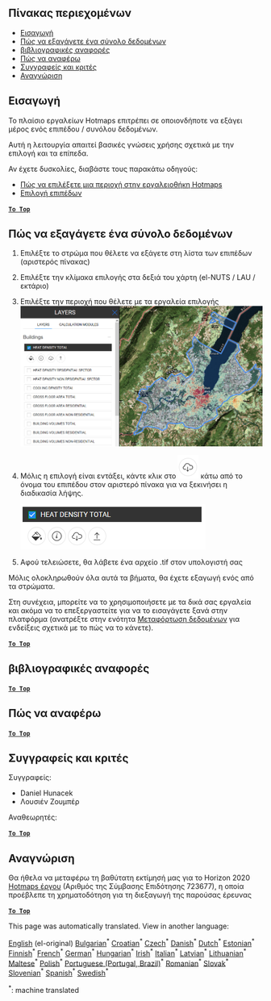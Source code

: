 <h2> Πίνακας περιεχομένων </h2><ul><li> <a href="#Introduction">Εισαγωγή</a> </li><li> <a href="#How-to-export-a-dataset">Πώς να εξαγάγετε ένα σύνολο δεδομένων</a> </li><li> <a href="#References">βιβλιογραφικές αναφορές</a> </li><li> <a href="#How-to-cite">Πώς να αναφέρω</a> </li><li> <a href="#Authors-and-reviewers">Συγγραφείς και κριτές</a> </li><li> <a href="#Acknowledgement">Αναγνώριση</a> </li></ul><h2> Εισαγωγή </h2><p> Το πλαίσιο εργαλείων Hotmaps επιτρέπει σε οποιονδήποτε να εξάγει μέρος ενός επιπέδου / συνόλου δεδομένων. </p><p> Αυτή η λειτουργία απαιτεί βασικές γνώσεις χρήσης σχετικά με την επιλογή και τα επίπεδα. </p><p> Αν έχετε δυσκολίες, διαβάστε τους παρακάτω οδηγούς: </p><ul><li> <a href="How-to-select-a-region-in-the-Hotmaps-toolbox">Πώς να επιλέξετε μια περιοχή στην εργαλειοθήκη Hotmaps</a> </li><li> <a href="Layer-section">Επιλογή επιπέδων</a> </li></ul><p><ins> <code><strong><a href="#table-of-contents">To Top</a></strong></code> </ins> </p><h2> Πώς να εξαγάγετε ένα σύνολο δεδομένων </h2><ol><li><p> Επιλέξτε το στρώμα που θέλετε να εξάγετε στη λίστα των επιπέδων (αριστερός πίνακας) </p></li><li><p> Επιλέξτε την κλίμακα επιλογής στα δεξιά του χάρτη (el-NUTS / LAU / εκτάριο) </p></li><li><p> Επιλέξτε την περιοχή που θέλετε με τα εργαλεία επιλογής <img alt="export_selection" src="images/export_selection.png"/></p></li><li><p> Μόλις η επιλογή είναι εντάξει, κάντε κλικ στο <img alt="εξαγωγή" src="images/layer-export-btn.png"/> κάτω από το όνομα του επιπέδου στον αριστερό πίνακα για να ξεκινήσει η διαδικασία λήψης. </p><p><img alt="επιλογές επιπέδων" src="images/layer-options.png"/></p></li><li><p> Αφού τελειώσετε, θα λάβετε ένα αρχείο .tif στον υπολογιστή σας </p></li></ol><p> Μόλις ολοκληρωθούν όλα αυτά τα βήματα, θα έχετε εξαγωγή ενός από τα στρώματα. </p><p> Στη συνέχεια, μπορείτε να το χρησιμοποιήσετε με τα δικά σας εργαλεία και ακόμα να το επεξεργαστείτε για να το εισαγάγετε ξανά στην πλατφόρμα (ανατρέξτε στην ενότητα <a href="Data_upload">Μεταφόρτωση δεδομένων</a> για ενδείξεις σχετικά με το πώς να το κάνετε). </p><p><ins> <code><strong><a href="#table-of-contents">To Top</a></strong></code> </ins> </p><h2> βιβλιογραφικές αναφορές </h2><p><ins> <code><strong><a href="#table-of-contents">To Top</a></strong></code> </ins> </p><h2> Πώς να αναφέρω </h2><p><ins> <code><strong><a href="#table-of-contents">To Top</a></strong></code> </ins> </p><h2> Συγγραφείς και κριτές </h2><p> Συγγραφείς: </p><ul><li> Daniel Hunacek </li><li> Λουσιέν Ζουμπέρ </li></ul><p> Αναθεωρητές: </p><p><ins> <code><strong><a href="#table-of-contents">To Top</a></strong></code> </ins> </p><h2> Αναγνώριση </h2><p> Θα ήθελα να μεταφέρω τη βαθύτατη εκτίμησή μας για το Horizon 2020 <a href="https://www.hotmaps-project.eu">Hotmaps έργου</a> (Αριθμός της Σύμβασης Επιδότησης 723677), η οποία προέβλεπε τη χρηματοδότηση για τη διεξαγωγή της παρούσας έρευνας </p><p><ins> <code><strong><a href="#table-of-contents">To Top</a></strong></code> </ins> </p>

This page was automatically translated. View in another language:

[English](en-Data-export-functionalities) (el-original) [Bulgarian](bg-Data-export-functionalities)<sup>\*</sup> [Croatian](hr-Data-export-functionalities)<sup>\*</sup> [Czech](cs-Data-export-functionalities)<sup>\*</sup> [Danish](da-Data-export-functionalities)<sup>\*</sup> [Dutch](nl-Data-export-functionalities)<sup>\*</sup> [Estonian](et-Data-export-functionalities)<sup>\*</sup> [Finnish](fi-Data-export-functionalities)<sup>\*</sup> [French](fr-Data-export-functionalities)<sup>\*</sup> [German](de-Data-export-functionalities)<sup>\*</sup>  [Hungarian](hu-Data-export-functionalities)<sup>\*</sup> [Irish](ga-Data-export-functionalities)<sup>\*</sup> [Italian](it-Data-export-functionalities)<sup>\*</sup> [Latvian](lv-Data-export-functionalities)<sup>\*</sup> [Lithuanian](lt-Data-export-functionalities)<sup>\*</sup> [Maltese](mt-Data-export-functionalities)<sup>\*</sup> [Polish](pl-Data-export-functionalities)<sup>\*</sup> [Portuguese (Portugal, Brazil)](pt-Data-export-functionalities)<sup>\*</sup> [Romanian](ro-Data-export-functionalities)<sup>\*</sup> [Slovak](sk-Data-export-functionalities)<sup>\*</sup> [Slovenian](sl-Data-export-functionalities)<sup>\*</sup> [Spanish](es-Data-export-functionalities)<sup>\*</sup> [Swedish](sv-Data-export-functionalities)<sup>\*</sup> 

<sup>\*</sup>: machine translated
